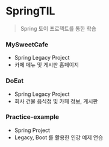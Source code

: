 # SpringTIL

> Spring 토이 프로젝트를 통한 학습

### MySweetCafe

- Spring Legacy Project
- 카페 메뉴 및 게시판 홈페이지

### DoEat

- Spring Legacy Project
- 회사 건물 음식점 및 카페 정보, 게시판

### Practice-example

- Spring Project
- Legacy, Boot 를 활용한 인강 예제 연습
